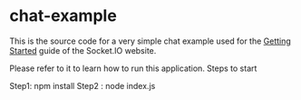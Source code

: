 # chat-example

This is the source code for a very simple chat example used for 
the [Getting Started](http://socket.io/get-started/chat/) guide 
of the Socket.IO website.

Please refer to it to learn how to run this application.
Steps to start 

Step1: npm install
Step2 : node index.js